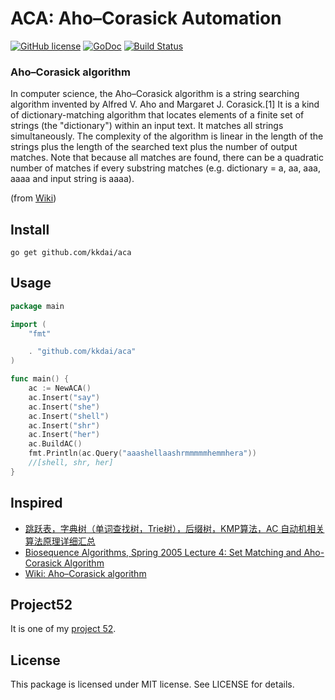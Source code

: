 ACA: Aho–Corasick Automation
==================

[![GitHub license](https://img.shields.io/badge/license-MIT-blue.svg)](https://raw.githubusercontent.com/kkdai/aca/master/LICENSE)  [![GoDoc](https://godoc.org/github.com/kkdai/aca?status.svg)](https://godoc.org/github.com/kkdai/aca)  [![Build Status](https://travis-ci.org/kkdai/aca.svg?branch=master)](https://travis-ci.org/kkdai/aca)


### Aho–Corasick algorithm

In computer science, the Aho–Corasick algorithm is a string searching algorithm invented by Alfred V. Aho and Margaret J. Corasick.[1] It is a kind of dictionary-matching algorithm that locates elements of a finite set of strings (the "dictionary") within an input text. It matches all strings simultaneously. The complexity of the algorithm is linear in the length of the strings plus the length of the searched text plus the number of output matches. Note that because all matches are found, there can be a quadratic number of matches if every substring matches (e.g. dictionary = a, aa, aaa, aaaa and input string is aaaa).

(from [Wiki](https://en.wikipedia.org/wiki/Aho%E2%80%93Corasick_algorithm))

 
Install
---------------
`go get github.com/kkdai/aca`


Usage
---------------

```go
package main

import (
	"fmt"

	. "github.com/kkdai/aca"
)

func main() {
	ac := NewACA()
	ac.Insert("say")
	ac.Insert("she")
	ac.Insert("shell")
	ac.Insert("shr")
	ac.Insert("her")
	ac.BuildAC()
	fmt.Println(ac.Query("aaashellaashrmmmmmhemmhera"))
	//[shell, shr, her]
}
```


Inspired
---------------

- [跳跃表，字典树（单词查找树，Trie树），后缀树，KMP算法，AC 自动机相关算法原理详细汇总](http://blog.csdn.net/zhongwen7710/article/details/39274349)
- [Biosequence Algorithms, Spring 2005 Lecture 4: Set Matching and Aho-Corasick Algorithm](http://www.cs.uku.fi/~kilpelai/BSA05/lectures/slides04.pdf)
- [Wiki: Aho–Corasick algorithm](https://en.wikipedia.org/wiki/Aho%E2%80%93Corasick_algorithm)

Project52
---------------

It is one of my [project 52](https://github.com/kkdai/project52).


License
---------------

This package is licensed under MIT license. See LICENSE for details.

